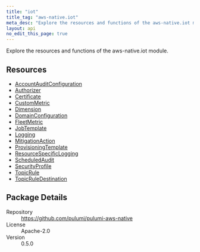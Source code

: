 ```yaml
---
title: "iot"
title_tag: "aws-native.iot"
meta_desc: "Explore the resources and functions of the aws-native.iot module."
layout: api
no_edit_this_page: true
---
```


<!-- WARNING: this file was generated by Pulumi Docs Generator. -->
<!-- Do not edit by hand unless you're certain you know what you are doing! -->

Explore the resources and functions of the aws-native.iot module.

<h2 id="resources">Resources</h2>
<ul class="api">
    <li><a href="accountauditconfiguration" title="AccountAuditConfiguration"><span class="api-symbol api-symbol--resource"></span>AccountAuditConfiguration</a></li>
    <li><a href="authorizer" title="Authorizer"><span class="api-symbol api-symbol--resource"></span>Authorizer</a></li>
    <li><a href="certificate" title="Certificate"><span class="api-symbol api-symbol--resource"></span>Certificate</a></li>
    <li><a href="custommetric" title="CustomMetric"><span class="api-symbol api-symbol--resource"></span>CustomMetric</a></li>
    <li><a href="dimension" title="Dimension"><span class="api-symbol api-symbol--resource"></span>Dimension</a></li>
    <li><a href="domainconfiguration" title="DomainConfiguration"><span class="api-symbol api-symbol--resource"></span>DomainConfiguration</a></li>
    <li><a href="fleetmetric" title="FleetMetric"><span class="api-symbol api-symbol--resource"></span>FleetMetric</a></li>
    <li><a href="jobtemplate" title="JobTemplate"><span class="api-symbol api-symbol--resource"></span>JobTemplate</a></li>
    <li><a href="logging" title="Logging"><span class="api-symbol api-symbol--resource"></span>Logging</a></li>
    <li><a href="mitigationaction" title="MitigationAction"><span class="api-symbol api-symbol--resource"></span>MitigationAction</a></li>
    <li><a href="provisioningtemplate" title="ProvisioningTemplate"><span class="api-symbol api-symbol--resource"></span>ProvisioningTemplate</a></li>
    <li><a href="resourcespecificlogging" title="ResourceSpecificLogging"><span class="api-symbol api-symbol--resource"></span>ResourceSpecificLogging</a></li>
    <li><a href="scheduledaudit" title="ScheduledAudit"><span class="api-symbol api-symbol--resource"></span>ScheduledAudit</a></li>
    <li><a href="securityprofile" title="SecurityProfile"><span class="api-symbol api-symbol--resource"></span>SecurityProfile</a></li>
    <li><a href="topicrule" title="TopicRule"><span class="api-symbol api-symbol--resource"></span>TopicRule</a></li>
    <li><a href="topicruledestination" title="TopicRuleDestination"><span class="api-symbol api-symbol--resource"></span>TopicRuleDestination</a></li>
</ul>

<h2 id="package-details">Package Details</h2>
<dl class="package-details">
	<dt>Repository</dt>
	<dd><a href="https://github.com/pulumi/pulumi-aws-native">https://github.com/pulumi/pulumi-aws-native</a></dd>
	<dt>License</dt>
	<dd>Apache-2.0</dd>
	<dt>Version</dt>
	<dd>0.5.0</dd>
</dl>

